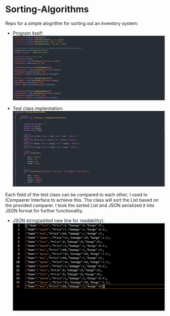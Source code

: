 # Sorting-Algorithms
Repo for a simple alogrithm for sorting out an inventory system:

* Program itself:
![](https://github.com/NixxeN001/Sorting-Algorithms/blob/master/program_file.PNG)

* Test class implemtation:
![](https://github.com/NixxeN001/Sorting-Algorithms/blob/master/TestClass.PNG)

Each field of the test class can be compared to each other, I used to ICompaerer Interface to achieve this.
The class will sort the List based on the provided comparer. I took the sorted List and JSON serialized it into JSON format for further functionality. 

* JSON string(added new line for readability):
![](https://github.com/NixxeN001/Sorting-Algorithms/blob/master/JSON_file.PNG)
